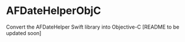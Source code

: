 # AFDateHelperObjC
Convert the AFDateHelper Swift library into Objective-C [README to be updated soon]
